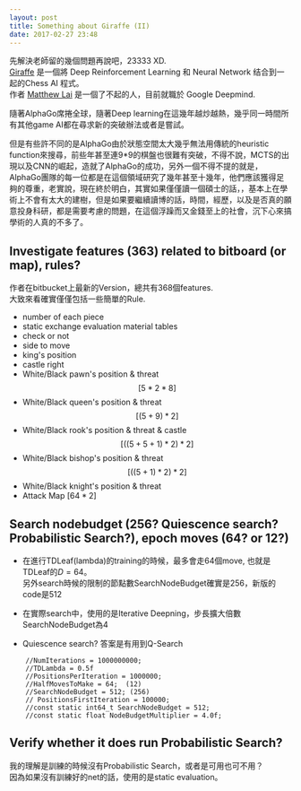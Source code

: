 ```yaml
---
layout: post
title: Something about Giraffe (II)
date: 2017-02-27 23:48
---
```



先解決老師留的幾個問題再說吧，23333 XD.  
[Giraffe][1] 是一個將 Deep Reinforcement Learning 和 Neural Network 结合到一起的Chess AI 程式。  
作者 [Matthew Lai][2] 是一個了不起的人，目前就職於 Google Deepmind.  

隨著AlphaGo席捲全球，隨著Deep learning在這幾年越炒越熱，幾乎同一時間所有其他game AI都在尋求新的突破辦法或者是嘗試。

但是有些許不同的是AlphaGo由於狀態空間太大幾乎無法用傳統的heuristic function來搜尋，前些年甚至連9*9的棋盤也很難有突破，不得不說，MCTS的出現以及CNN的崛起，造就了AlphaGo的成功，另外一個不得不提的就是，AlphaGo團隊的每一位都是在這個領域研究了幾年甚至十幾年，他們應該獲得足夠的尊重，老實說，現在終於明白，其實如果僅僅讀一個碩士的話，，基本上在學術上不會有太大的建樹，但是如果要繼續讀博的話，時間，經歷，以及是否真的願意投身科研，都是需要考慮的問題，在這個浮躁而又金錢至上的社會，沉下心來搞學術的人真的不多了。


## Investigate features (363) related to bitboard (or map), rules? 


作者在bitbucket上最新的Version，總共有368個features.  
大致來看確實僅僅包括一些簡單的Rule.

- number of each piece
- static exchange evaluation material tables
- check or not
- side to move
- king's position
- castle right
- White/Black pawn's position & threat $$[5*2*8]$$
- White/Black queen's position & threat $$[(5+9)*2]$$
- White/Black rook's position & threat & castle $$[((5+5+1)*2)*2]$$
- White/Black bishop's position & threat $$[((5+1)*2)*2]$$
- White/Black knight's position & threat
- Attack Map $[64*2]$


## Search nodebudget (256? Quiescence search? Probabilistic Search?), epoch moves (64? or 12?)

- 在進行TDLeaf(lambda)的training的時候，最多會走64個move, 也就是TDLeaf的$D=64$。  
另外search時候的限制的節點數SearchNodeBudget確實是$256$，新版的code是$512$  

- 在實際search中，使用的是Iterative Deepning，步長擴大倍數SearchNodeBudget為$4$  

- Quiescence search? 答案是有用到Q-Search


```
	//NumIterations = 1000000000;
	//TDLambda = 0.5f
	//PositionsPerIteration = 1000000;
	//HalfMovesToMake = 64;  (12)
	//SearchNodeBudget = 512; (256)
	// PositionsFirstIteration = 100000;
	//const static int64_t SearchNodeBudget = 512;
	//const static float NodeBudgetMultiplier = 4.0f;
```

## Verify whether it does run Probabilistic Search?

我的理解是訓練的時候沒有Probabilistic Search，或者是可用也可不用？  
因為如果沒有訓練好的net的話，使用的是static evaluation。



  [1]: https://arxiv.org/pdf/1509.01549.pdf
  [2]: http://matthewlai.ca/resume/